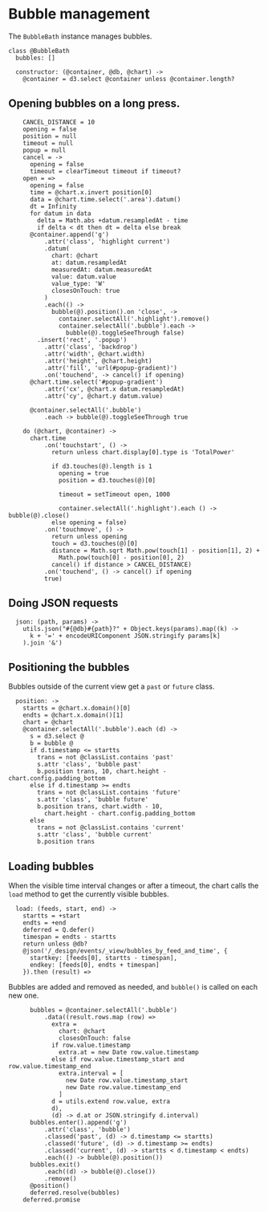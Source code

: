 # Bubble management

The `BubbleBath` instance manages bubbles.

    class @BubbleBath
      bubbles: []

      constructor: (@container, @db, @chart) ->
        @container = d3.select @container unless @container.length?

## Opening bubbles on a long press.

        CANCEL_DISTANCE = 10
        opening = false
        position = null
        timeout = null
        popup = null
        cancel = ->
          opening = false
          timeout = clearTimeout timeout if timeout?
        open = =>
          opening = false
          time = @chart.x.invert position[0]
          data = @chart.time.select('.area').datum()
          dt = Infinity
          for datum in data
            delta = Math.abs +datum.resampledAt - time
            if delta < dt then dt = delta else break
          @container.append('g')
              .attr('class', 'highlight current')
              .datum(
                chart: @chart
                at: datum.resampledAt
                measuredAt: datum.measuredAt
                value: datum.value
                value_type: 'W'
                closesOnTouch: true
              )
              .each(() ->
                bubble(@).position().on 'close', ->
                  container.selectAll('.highlight').remove()
                  container.selectAll('.bubble').each ->
                    bubble(@).toggleSeeThrough false)
            .insert('rect', '.popup')
              .attr('class', 'backdrop')
              .attr('width', @chart.width)
              .attr('height', @chart.height)
              .attr('fill', 'url(#popup-gradient)')
              .on('touchend', -> cancel() if opening)
          @chart.time.select('#popup-gradient')
              .attr('cx', @chart.x datum.resampledAt)
              .attr('cy', @chart.y datum.value)

          @container.selectAll('.bubble')
              .each -> bubble(@).toggleSeeThrough true

        do (@chart, @container) ->
          chart.time
              .on('touchstart', () ->
                return unless chart.display[0].type is 'TotalPower'

                if d3.touches(@).length is 1
                  opening = true
                  position = d3.touches(@)[0]

                  timeout = setTimeout open, 1000

                  container.selectAll('.highlight').each () -> bubble(@).close()
                else opening = false)
              .on('touchmove', () ->
                return unless opening
                touch = d3.touches(@)[0]
                distance = Math.sqrt Math.pow(touch[1] - position[1], 2) +
                  Math.pow(touch[0] - position[0], 2)
                cancel() if distance > CANCEL_DISTANCE)
              .on('touchend', () -> cancel() if opening
              true)

## Doing JSON requests

      json: (path, params) ->
        utils.json("#{@db}#{path}?" + Object.keys(params).map((k) ->
          k + '=' + encodeURIComponent JSON.stringify params[k]
        ).join '&')

## Positioning the bubbles

Bubbles outside of the current view get a `past` or `future` class.

      position: ->
        startts = @chart.x.domain()[0]
        endts = @chart.x.domain()[1]
        chart = @chart
        @container.selectAll('.bubble').each (d) ->
          s = d3.select @
          b = bubble @
          if d.timestamp <= startts
            trans = not @classList.contains 'past'
            s.attr 'class', 'bubble past'
            b.position trans, 10, chart.height - chart.config.padding_bottom
          else if d.timestamp >= endts
            trans = not @classList.contains 'future'
            s.attr 'class', 'bubble future'
            b.position trans, chart.width - 10,
              chart.height - chart.config.padding_bottom
          else
            trans = not @classList.contains 'current'
            s.attr 'class', 'bubble current'
            b.position trans

## Loading bubbles

When the visible time interval changes or after a timeout, the chart calls the
`load` method to get the currently visible bubbles.

      load: (feeds, start, end) ->
        startts = +start
        endts = +end
        deferred = Q.defer()
        timespan = endts - startts
        return unless @db?
        @json('/_design/events/_view/bubbles_by_feed_and_time', {
          startkey: [feeds[0], startts - timespan],
          endkey: [feeds[0], endts + timespan]
        }).then (result) =>

Bubbles are added and removed as needed, and `bubble()` is called on each new
one.

          bubbles = @container.selectAll('.bubble')
              .data((result.rows.map (row) =>
                extra =
                  chart: @chart
                  closesOnTouch: false
                if row.value.timestamp
                  extra.at = new Date row.value.timestamp
                else if row.value.timestamp_start and row.value.timestamp_end
                  extra.interval = [
                    new Date row.value.timestamp_start
                    new Date row.value.timestamp_end
                  ]
                d = utils.extend row.value, extra
                d),
                (d) -> d.at or JSON.stringify d.interval)
          bubbles.enter().append('g')
              .attr('class', 'bubble')
              .classed('past', (d) -> d.timestamp <= startts)
              .classed('future', (d) -> d.timestamp >= endts)
              .classed('current', (d) -> startts < d.timestamp < endts)
              .each(() -> bubble(@).position())
          bubbles.exit()
              .each((d) -> bubble(@).close())
              .remove()
          @position()
          deferred.resolve(bubbles)
        deferred.promise
